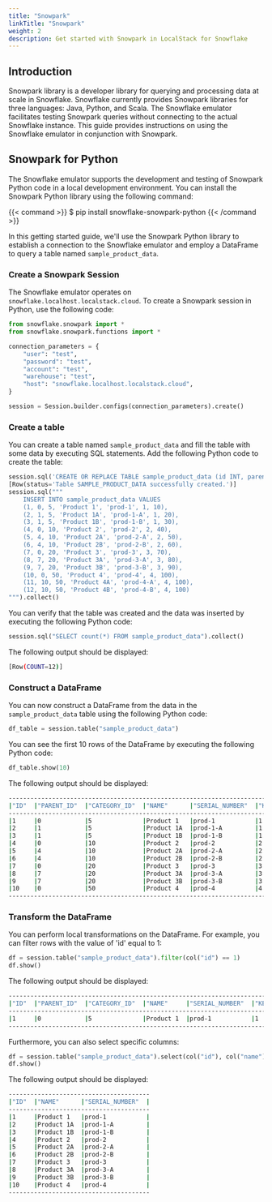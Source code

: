 ```yaml
---
title: "Snowpark"
linkTitle: "Snowpark"
weight: 2
description: Get started with Snowpark in LocalStack for Snowflake
---
```


## Introduction

Snowpark library is a developer library for querying and processing data at scale in Snowflake. Snowflake currently provides Snowpark libraries for three languages: Java, Python, and Scala. The Snowflake emulator facilitates testing Snowpark queries without connecting to the actual Snowflake instance. This guide provides instructions on using the Snowflake emulator in conjunction with Snowpark.

## Snowpark for Python

The Snowflake emulator supports the development and testing of Snowpark Python code in a local development environment. You can install the Snowpark Python library using the following command:

{{< command >}}
$ pip install snowflake-snowpark-python
{{< /command >}}

In this getting started guide, we'll use the Snowpark Python library to establish a connection to the Snowflake emulator and employ a DataFrame to query a table named `sample_product_data`.

### Create a Snowpark Session

The Snowflake emulator operates on `snowflake.localhost.localstack.cloud`. To create a Snowpark session in Python, use the following code:

```python
from snowflake.snowpark import *
from snowflake.snowpark.functions import *

connection_parameters = {
    "user": "test",
    "password": "test",
    "account": "test",
    "warehouse": "test",
    "host": "snowflake.localhost.localstack.cloud",
}

session = Session.builder.configs(connection_parameters).create()
```

### Create a table

You can create a table named `sample_product_data` and fill the table with some data by executing SQL statements. Add the following Python code to create the table:

```python
session.sql('CREATE OR REPLACE TABLE sample_product_data (id INT, parent_id INT, category_id INT, name VARCHAR, serial_number VARCHAR, key INT, "3rd" INT)').collect()
[Row(status='Table SAMPLE_PRODUCT_DATA successfully created.')]
session.sql("""
    INSERT INTO sample_product_data VALUES
    (1, 0, 5, 'Product 1', 'prod-1', 1, 10),
    (2, 1, 5, 'Product 1A', 'prod-1-A', 1, 20),
    (3, 1, 5, 'Product 1B', 'prod-1-B', 1, 30),
    (4, 0, 10, 'Product 2', 'prod-2', 2, 40),
    (5, 4, 10, 'Product 2A', 'prod-2-A', 2, 50),
    (6, 4, 10, 'Product 2B', 'prod-2-B', 2, 60),
    (7, 0, 20, 'Product 3', 'prod-3', 3, 70),
    (8, 7, 20, 'Product 3A', 'prod-3-A', 3, 80),
    (9, 7, 20, 'Product 3B', 'prod-3-B', 3, 90),
    (10, 0, 50, 'Product 4', 'prod-4', 4, 100),
    (11, 10, 50, 'Product 4A', 'prod-4-A', 4, 100),
    (12, 10, 50, 'Product 4B', 'prod-4-B', 4, 100)
""").collect()
```

You can verify that the table was created and the data was inserted by executing the following Python code:

```python
session.sql("SELECT count(*) FROM sample_product_data").collect()
```

The following output should be displayed:

```bash
[Row(COUNT=12)]
```

### Construct a DataFrame

You can now construct a DataFrame from the data in the `sample_product_data` table using the following Python code:

```python
df_table = session.table("sample_product_data")
```

You can see the first 10 rows of the DataFrame by executing the following Python code:

```python
df_table.show(10)
```

The following output should be displayed:

```bash
-------------------------------------------------------------------------------------
|"ID"  |"PARENT_ID"  |"CATEGORY_ID"  |"NAME"      |"SERIAL_NUMBER"  |"KEY"  |"3RD"  |
-------------------------------------------------------------------------------------
|1     |0            |5              |Product 1   |prod-1           |1      |10     |
|2     |1            |5              |Product 1A  |prod-1-A         |1      |20     |
|3     |1            |5              |Product 1B  |prod-1-B         |1      |30     |
|4     |0            |10             |Product 2   |prod-2           |2      |40     |
|5     |4            |10             |Product 2A  |prod-2-A         |2      |50     |
|6     |4            |10             |Product 2B  |prod-2-B         |2      |60     |
|7     |0            |20             |Product 3   |prod-3           |3      |70     |
|8     |7            |20             |Product 3A  |prod-3-A         |3      |80     |
|9     |7            |20             |Product 3B  |prod-3-B         |3      |90     |
|10    |0            |50             |Product 4   |prod-4           |4      |100    |
-------------------------------------------------------------------------------------
```

### Transform the DataFrame

You can perform local transformations on the DataFrame. For example, you can filter rows with the value of 'id' equal to 1:

```python
df = session.table("sample_product_data").filter(col("id") == 1)
df.show()
```

The following output should be displayed:

```bash
------------------------------------------------------------------------------------
|"ID"  |"PARENT_ID"  |"CATEGORY_ID"  |"NAME"     |"SERIAL_NUMBER"  |"KEY"  |"3RD"  |
------------------------------------------------------------------------------------
|1     |0            |5              |Product 1  |prod-1           |1      |10     |
------------------------------------------------------------------------------------
```

Furthermore, you can also select specific columns:

```python
df = session.table("sample_product_data").select(col("id"), col("name"), col("serial_number"))
df.show()
```

The following output should be displayed:

```bash
---------------------------------------
|"ID"  |"NAME"      |"SERIAL_NUMBER"  |
---------------------------------------
|1     |Product 1   |prod-1           |
|2     |Product 1A  |prod-1-A         |
|3     |Product 1B  |prod-1-B         |
|4     |Product 2   |prod-2           |
|5     |Product 2A  |prod-2-A         |
|6     |Product 2B  |prod-2-B         |
|7     |Product 3   |prod-3           |
|8     |Product 3A  |prod-3-A         |
|9     |Product 3B  |prod-3-B         |
|10    |Product 4   |prod-4           |
---------------------------------------
```
